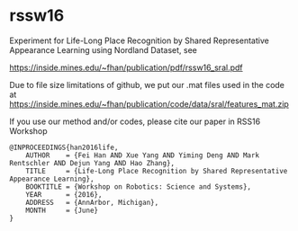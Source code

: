 # rssw16
Experiment for Life-Long Place Recognition by Shared Representative Appearance Learning using Nordland Dataset, see

https://inside.mines.edu/~fhan/publication/pdf/rssw16_sral.pdf

Due to file size limitations of github, we put our .mat files used in the code at
https://inside.mines.edu/~fhan/publication/code/data/sral/features_mat.zip

If you use our method and/or codes, please cite our paper in RSS16 Workshop
```
@INPROCEEDINGS{han2016life, 
    AUTHOR    = {Fei Han AND Xue Yang AND Yiming Deng AND Mark Rentschler AND Dejun Yang AND Hao Zhang}, 
    TITLE     = {Life-Long Place Recognition by Shared Representative Appearance Learning}, 
    BOOKTITLE = {Workshop on Robotics: Science and Systems}, 
    YEAR      = {2016}, 
    ADDRESS   = {AnnArbor, Michigan}, 
    MONTH     = {June}
} 
```
